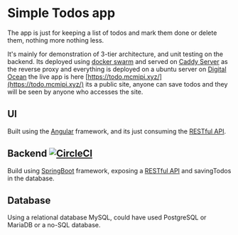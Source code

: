 # Simple Todos app

The app is just for keeping a list of todos and mark them done or delete them, nothing more nothing less.

It's mainly for demonstration of 3-tier architecture, and unit testing on the backend. Its deployed using [docker swarm](https://docs.docker.com/engine/swarm/) and served on [Caddy Server](https://caddyserver.com/) as the reverse proxy and everything is deployed on a ubuntu server on [Digital Ocean](https://www.digitalocean.com/) the live app is here [https://todo.mcmipi.xyz/](https://todo.mcmipi.xyz/) its a public site, anyone can save todos and they will be seen by anyone who accesses the site.

## UI

Built using the [Angular](https://angular.io/) framework, and its just consuming the [RESTful API](https://restfulapi.net/).

## Backend [![CircleCI](https://circleci.com/gh/chrismipi/todos/tree/master.svg?style=svg)](https://circleci.com/gh/chrismipi/todos/tree/master)

Build using [SpringBoot](https://spring.io/projects/spring-boot) framework, exposing a [RESTful API](https://restfulapi.net/) and savingTodos in the database.

## Database

Using a relational database MySQL, could have used PostgreSQL or MariaDB or a no-SQL database.